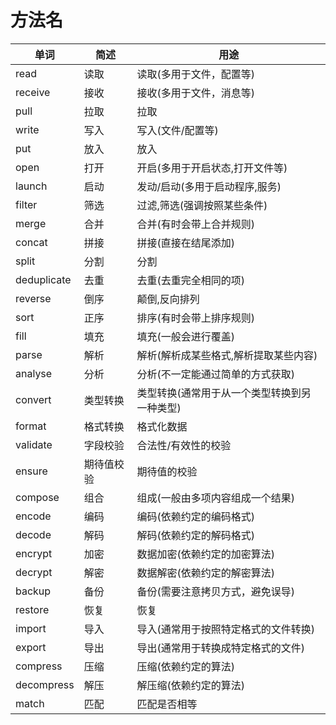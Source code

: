# 方法名


| 单词          | 简述    | 用途                      |
| ----------- | ----- | ----------------------- |
| read        | 读取    | 读取(多用于文件，配置等)           |
| receive     | 接收    | 接收(多用于文件，消息等)           |
| pull        | 拉取    | 拉取                      |
| write       | 写入    | 写入(文件/配置等)              |
| put         | 放入    | 放入                      |
| open        | 打开    | 开启(多用于开启状态,打开文件等)       |
| launch      | 启动    | 发动/启动(多用于启动程序,服务)       |
| filter      | 筛选    | 过滤,筛选(强调按照某些条件)         |
| merge       | 合并    | 合并(有时会带上合并规则)           |
| concat      | 拼接    | 拼接(直接在结尾添加)             |
| split       | 分割    | 分割                      |
| deduplicate | 去重    | 去重(去重完全相同的项)            |
| reverse     | 倒序    | 颠倒,反向排列                 |
| sort        | 正序    | 排序(有时会带上排序规则)           |
| fill        | 填充    | 填充(一般会进行覆盖)             |
| parse       | 解析    | 解析(解析成某些格式,解析提取某些内容)    |
| analyse     | 分析    | 分析(不一定能通过简单的方式获取)       |
| convert     | 类型转换  | 类型转换(通常用于从一个类型转换到另一种类型) |
| format      | 格式转换  | 格式化数据                   |
| validate    | 字段校验  | 合法性/有效性的校验              |
| ensure      | 期待值校验 | 期待值的校验                  |
| compose     | 组合    | 组成(一般由多项内容组成一个结果)       |
| encode      | 编码    | 编码(依赖约定的编码格式)           |
| decode      | 解码    | 解码(依赖约定的解码格式)           |
| encrypt     | 加密    | 数据加密(依赖约定的加密算法)         |
| decrypt     | 解密    | 数据解密(依赖约定的解密算法)         |
| backup      | 备份    | 备份(需要注意拷贝方式，避免误导)       |
| restore     | 恢复    | 恢复                      |
| import      | 导入    | 导入(通常用于按照特定格式的文件转换)     |
| export      | 导出    | 导出(通常用于转换成特定格式的文件)      |
| compress    | 压缩    | 压缩(依赖约定的算法)             |
| decompress  | 解压    | 解压缩(依赖约定的算法)            |
| match       | 匹配    | 匹配是否相等                  |
